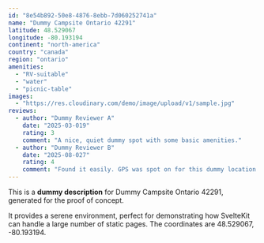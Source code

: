 ```yaml
---
id: "8e54b892-50e8-4876-8ebb-7d060252741a"
name: "Dummy Campsite Ontario 42291"
latitude: 48.529067
longitude: -80.193194
continent: "north-america"
country: "canada"
region: "ontario"
amenities:
  - "RV-suitable"
  - "water"
  - "picnic-table"
images:
  - "https://res.cloudinary.com/demo/image/upload/v1/sample.jpg"
reviews:
  - author: "Dummy Reviewer A"
    date: "2025-03-019"
    rating: 3
    comment: "A nice, quiet dummy spot with some basic amenities."
  - author: "Dummy Reviewer B"
    date: "2025-08-027"
    rating: 4
    comment: "Found it easily. GPS was spot on for this dummy location."
---
```


This is a **dummy description** for Dummy Campsite Ontario 42291, generated for the proof of concept.

It provides a serene environment, perfect for demonstrating how SvelteKit can handle a large number of static pages. The coordinates are 48.529067, -80.193194.
